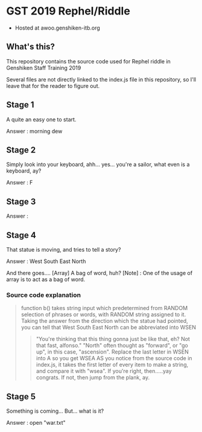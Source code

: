 # GST 2019 Rephel/Riddle

- Hosted at awoo.genshiken-itb.org

## What's this?
This repository contains the source code used for Rephel riddle in Genshiken Staff Training 2019

Several files are not directly linked to the index.js file in this repository, so I'll leave that for the reader to figure out.

## Stage 1
A quite an easy one to start.

Answer : morning dew

## Stage 2
Simply look into your keyboard, ahh... yes... you're a sailor, what even is a keyboard, ay?

Answer : F

## Stage 3

Answer :

## Stage 4
That statue is moving, and tries to tell a story?

Answer : West South East North

And there goes.... [Array]
A bag of word, huh?
[Note] : One of the usage of array is to act as a bag of word.
### Source code explanation
> function b() takes string input which predetermined from RANDOM selection of phrases or words, with RANDOM string assigned to it.
> Taking the answer from the direction which the statue had pointed, you can tell that West South East North can be abbreviated into WSEN
>> "You're thinking that this thing gonna just be like that, eh? Not that fast, alfonso."
> "North" often thought as "forward", or "go up", in this case, "ascension". Replace the last letter in WSEN into A so you get WSEA
> AS you notice from the source code in index.js, it takes the first letter of every item to make a string, and compare it with "wsea".
> If you're right, then.....yay congrats.
> If not, then jump from the plank, ay.

## Stage 5
Something is coming... But... what is it?

Answer : open "war.txt"

